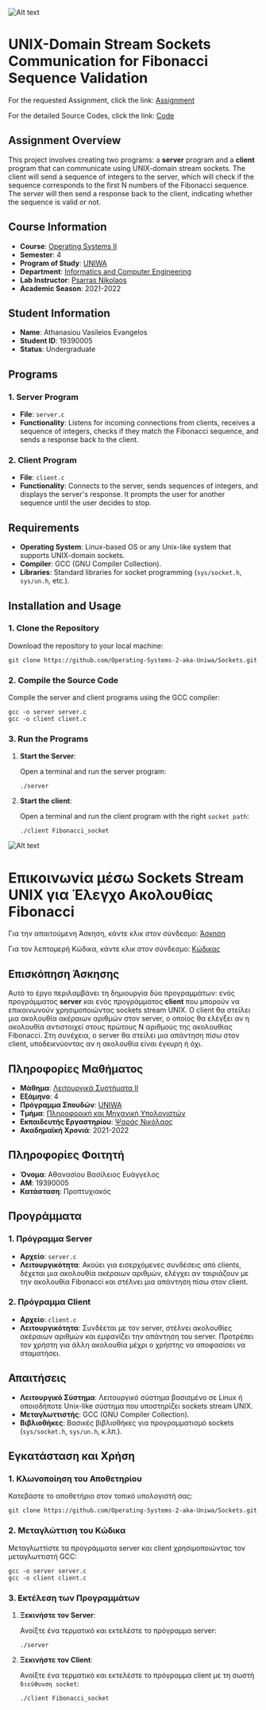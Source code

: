 ![Alt text](https://upload.wikimedia.org/wikipedia/commons/thumb/a/a5/Flag_of_the_United_Kingdom_%281-2%29.svg/255px-Flag_of_the_United_Kingdom_%281-2%29.svg.png)

# UNIX-Domain Stream Sockets Communication for Fibonacci Sequence Validation

For the requested Assignment, click the link:
[Assignment](Assignment/)

For the detailed Source Codes, click the link:
[Code](Code/)

## Assignment Overview

This project involves creating two programs: a **server** program and a **client** program that can communicate using UNIX-domain stream sockets. The client will send a sequence of integers to the server, which will check if the sequence corresponds to the first N numbers of the Fibonacci sequence. The server will then send a response back to the client, indicating whether the sequence is valid or not.

## Course Information

- **Course**: [Operating Systems II](https://ice.uniwa.gr/education/undergraduate/courses/operating-systems-ii/)
- **Semester**: 4
- **Program of Study**: [UNIWA](https://www.uniwa.gr/)
- **Department**: [Informatics and Computer Engineering](https://ice.uniwa.gr/)
- **Lab Instructor**: [Psarras Nikolaos](https://ice.uniwa.gr/emd_person/20879/)
- **Academic Season**: 2021-2022

## Student Information

- **Name**: Athanasiou Vasileios Evangelos
- **Student ID**: 19390005
- **Status**: Undergraduate

## Programs

### 1. Server Program

- **File**: `server.c`
- **Functionality**: Listens for incoming connections from clients, receives a sequence of integers, checks if they match the Fibonacci sequence, and sends a response back to the client.

### 2. Client Program

- **File**: `client.c`
- **Functionality**: Connects to the server, sends sequences of integers, and displays the server's response. It prompts the user for another sequence until the user decides to stop.

## Requirements

- **Operating System**: Linux-based OS or any Unix-like system that supports UNIX-domain sockets.
- **Compiler**: GCC (GNU Compiler Collection).
- **Libraries**: Standard libraries for socket programming (`sys/socket.h`, `sys/un.h`, etc.).

## Installation and Usage

### 1. Clone the Repository
Download the repository to your local machine:
```
git clone https://github.com/Operating-Systems-2-aka-Uniwa/Sockets.git
```
### 2. Compile the Source Code
Compile the server and client programs using the GCC compiler:
```
gcc -o server server.c
gcc -o client client.c
```
### 3. Run the Programs

1. **Start the Server**:
   
   Open a terminal and run the server program:
   ```
   ./server
   ```
2. **Start the client**:
    
    Open a terminal and run the client program with the right `socket path`:
   ```
   ./client Fibonacci_socket
   ```


![Alt text](https://upload.wikimedia.org/wikipedia/commons/thumb/5/5c/Flag_of_Greece.svg/255px-Flag_of_Greece.svg.png)

# Επικοινωνία μέσω Sockets Stream UNIX για Έλεγχο Ακολουθίας Fibonacci

Για την απαιτούμενη Άσκηση, κάντε κλικ στον σύνδεσμο:
[Άσκηση](Assignment/)

Για τον λεπτομερή Κώδικα, κάντε κλικ στον σύνδεσμο:
[Κώδικας](Code/)

## Επισκόπηση Άσκησης

Αυτό το έργο περιλαμβάνει τη δημιουργία δύο προγραμμάτων: ενός προγράμματος **server** και ενός προγράμματος **client** που μπορούν να επικοινωνούν χρησιμοποιώντας sockets stream UNIX. Ο client θα στείλει μια ακολουθία ακέραιων αριθμών στον server, ο οποίος θα ελέγξει αν η ακολουθία αντιστοιχεί στους πρώτους N αριθμούς της ακολουθίας Fibonacci. Στη συνέχεια, ο server θα στείλει μια απάντηση πίσω στον client, υποδεικνύοντας αν η ακολουθία είναι έγκυρη ή όχι.

## Πληροφορίες Μαθήματος

- **Μάθημα**: [Λειτουργικά Συστήματα II](https://ice.uniwa.gr/education/undergraduate/courses/operating-systems-ii/)
- **Εξάμηνο**: 4
- **Πρόγραμμα Σπουδών**: [UNIWA](https://www.uniwa.gr/)
- **Τμήμα**: [Πληροφορική και Μηχανική Υπολογιστών](https://ice.uniwa.gr/)
- **Εκπαιδευτής Εργαστηρίου**: [Ψαράς Νικόλαος](https://ice.uniwa.gr/emd_person/20879/)
- **Ακαδημαϊκή Χρονιά**: 2021-2022

## Πληροφορίες Φοιτητή

- **Όνομα**: Αθανασίου Βασίλειος Ευάγγελος
- **ΑΜ**: 19390005
- **Κατάσταση**: Προπτυχιακός

## Προγράμματα

### 1. Πρόγραμμα Server

- **Αρχείο**: `server.c`
- **Λειτουργικότητα**: Ακούει για εισερχόμενες συνδέσεις από clients, δέχεται μια ακολουθία ακέραιων αριθμών, ελέγχει αν ταιριάζουν με την ακολουθία Fibonacci και στέλνει μια απάντηση πίσω στον client.

### 2. Πρόγραμμα Client

- **Αρχείο**: `client.c`
- **Λειτουργικότητα**: Συνδέεται με τον server, στέλνει ακολουθίες ακέραιων αριθμών και εμφανίζει την απάντηση του server. Προτρέπει τον χρήστη για άλλη ακολουθία μέχρι ο χρήστης να αποφασίσει να σταματήσει.

## Απαιτήσεις

- **Λειτουργικό Σύστημα**: Λειτουργικό σύστημα βασισμένο σε Linux ή οποιοδήποτε Unix-like σύστημα που υποστηρίζει sockets stream UNIX.
- **Μεταγλωττιστής**: GCC (GNU Compiler Collection).
- **Βιβλιοθήκες**: Βασικές βιβλιοθήκες για προγραμματισμό sockets (`sys/socket.h`, `sys/un.h`, κ.λπ.).

## Εγκατάσταση και Χρήση

### 1. Κλωνοποίηση του Αποθετηρίου
Κατεβάστε το αποθετήριο στον τοπικό υπολογιστή σας:
```
git clone https://github.com/Operating-Systems-2-aka-Uniwa/Sockets.git
```
### 2. Μεταγλώττιση του Κώδικα
Μεταγλωττίστε τα προγράμματα server και client χρησιμοποιώντας τον μεταγλωττιστή GCC:
```
gcc -o server server.c 
gcc -o client client.c
```
### 3. Εκτέλεση των Προγραμμάτων

1. **Ξεκινήστε τον Server**:
   
   Ανοίξτε ένα τερματικό και εκτελέστε το πρόγραμμα server:
    ```
    ./server
    ```
    
2. **Ξεκινήστε τον Client**:
 
    Ανοίξτε ένα τερματικό και εκτελέστε το πρόγραμμα client με τη σωστή `διεύθυνση socket`:
    ```
   ./client Fibonacci_socket
   ``` 




